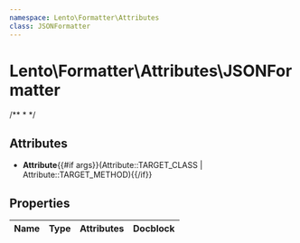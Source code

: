 ```yaml
---
namespace: Lento\Formatter\Attributes
class: JSONFormatter
---
```


# Lento\Formatter\Attributes\JSONFormatter

/**
 *
 */

## Attributes

- **Attribute**{{#if args}}(Attribute::TARGET_CLASS | Attribute::TARGET_METHOD){{/if}}


## Properties
| Name | Type | Attributes | Docblock |
|------|------|------------|----------|



